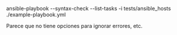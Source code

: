 ansible-playbook --syntax-check --list-tasks -i tests/ansible_hosts ./example-playbook.yml

Parece que no tiene opciones para ignorar errores, etc.
